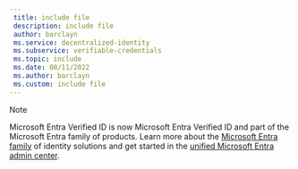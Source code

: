 ```yaml
---
 title: include file
 description: include file
 author: barclayn
 ms.service: decentralized-identity
 ms.subservice: verifiable-credentials
 ms.topic: include
 ms.date: 08/11/2022
 ms.author: barclayn
 ms.custom: include file
---
```


>[!NOTE] 
> Microsoft Entra Verified ID is now Microsoft Entra Verified ID and part of the Microsoft Entra family of products. Learn more about the [Microsoft Entra family](https://aka.ms/EntraAnnouncement) of identity solutions and get started in the [unified Microsoft Entra admin center](https://entra.microsoft.com).
